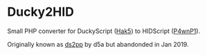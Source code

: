 # Ducky2HID

Small PHP converter for DuckyScript ([Hak5](https://docs.hak5.org/hak5-usb-rubber-ducky/ducky-script-quick-reference)) to HIDScript ([P4wnP1](https://p4wnp1.readthedocs.io/)).

Originally known as [ds2pp](https://github.com/d5a/ds2pp) by d5a but abandonded in Jan 2019.
